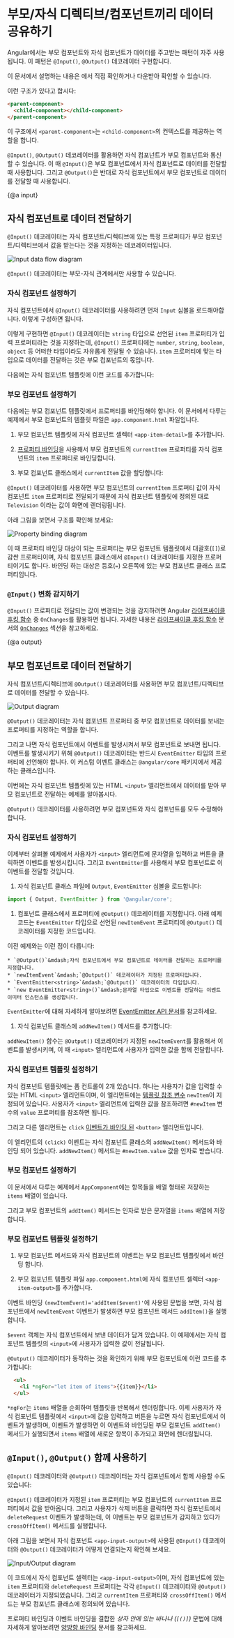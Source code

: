 <!--
# Sharing data between child and parent directives and components
-->
# 부모/자식 디렉티브/컴포넌트끼리 데이터 공유하기

<!--
A common pattern in Angular is sharing data between a parent component and one or more child components.
You can implement this pattern by using the `@Input()` and `@Output()` directives.

<div class="alert is-helpful">

See the <live-example></live-example> for a working example containing the code snippets in this guide.

</div>

Consider the following hierarchy:

```html
<parent-component>
  <child-component></child-component>
</parent-component>

```

The `<parent-component>` serves as the context for the `<child-component>`.

`@Input()` and `@Output()` give a child component a way to communicate with its parent component.
`@Input()` allows a parent component to update data in the child component.
Conversely, `@Output() allows the child to send data to a parent component.
-->
Angular에서는 부모 컴포넌트와 자식 컴포넌트가 데이터를 주고받는 패턴이 자주 사용됩니다.
이 패턴은 `@Input()`, `@Output()` 데코레이터 구현합니다.

<div class="alert is-helpful">

이 문서에서 설명하는 내용은 <live-example></live-example>에서 직접 확인하거나 다운받아 확인할 수 있습니다.

</div>

이런 구조가 있다고 합시다:

```html
<parent-component>
  <child-component></child-component>
</parent-component>

```

이 구조에서 `<parent-component>`는 `<child-component>`의 컨텍스트를 제공하는 역할을 합니다.

`@Input()`, `@Output()` 데코레이터를 활용하면 자식 컴포넌트가 부모 컴포넌트와 통신할 수 있습니다.
이 때 `@Input()`은 부모 컴포넌트에서 자식 컴포넌트로 데이터를 전달할 때 사용합니다.
그리고 `@Output()`은 반대로 자식 컴포넌트에서 부모 컴포넌트로 데이터를 전달할 때 사용합니다.



{@a input}

<!--
## Sending data to a child component
-->
## 자식 컴포넌트로 데이터 전달하기

<!--
The `@Input()` decorator in a child component or directive signifies that the property can receive its value from its parent component.

<div class="lightbox">
  <img src="generated/images/guide/inputs-outputs/input.svg" alt="Input data flow diagram">
</div>

To use `@Input()`, you must configure the parent and child.
-->
`@Input()` 데코레이터는 자식 컴포넌트/디렉티브에 있는 특정 프로퍼티가 부모 컴포넌트/디렉티브에서 값을 받는다는 것을 지정하는 데코레이터입니다.

<div class="lightbox">
  <img src="generated/images/guide/inputs-outputs/input.svg" alt="Input data flow diagram">
</div>

`@Input()` 데코레이터는 부모-자식 관계에서만 사용할 수 있습니다.


<!--
### Configuring the child component
-->
### 자식 컴포넌트 설정하기

<!--
To use the `@Input()` decorator in a child component class, first import `Input` and then decorate the property with `@Input()`, as in the following example.

<code-example path="inputs-outputs/src/app/item-detail/item-detail.component.ts" region="use-input" header="src/app/item-detail/item-detail.component.ts"></code-example>


In this case, `@Input()` decorates the property <code class="no-auto-link">item</code>, which has a type of `string`, however, `@Input()` properties can have any type, such as `number`, `string`, `boolean`, or `object`.
The value for `item` comes from the parent component.

Next, in the child component template, add the following:

<code-example path="inputs-outputs/src/app/item-detail/item-detail.component.html" region="property-in-template" header="src/app/item-detail/item-detail.component.html"></code-example>
-->
자식 컴포넌트에서 `@Input()` 데코레이터를 사용하려면 먼저 `Input` 심볼을 로드해야합니다.
이렇게 구성하면 됩니다.

<code-example path="inputs-outputs/src/app/item-detail/item-detail.component.ts" region="use-input" header="src/app/item-detail/item-detail.component.ts"></code-example>

이렇게 구현하면 `@Input()` 데코레이터는 `string` 타입으로 선언된 <code class="no-auto-link">item</code> 프로퍼티가 입력 프로퍼티라는 것을 지정하는데, `@Input()` 프로퍼티에는 `number`, `string`, `boolean`, `object` 등 어떠한 타입이라도 자유롭게 전달될 수 있습니다.
`item` 프로퍼티에 맞는 타입으로 데이터를 전달하는 것은 부모 컴포넌트의 몫입니다.

다음에는 자식 컴포넌트 템플릿에 이런 코드를 추가합니다:

<code-example path="inputs-outputs/src/app/item-detail/item-detail.component.html" region="property-in-template" header="src/app/item-detail/item-detail.component.html"></code-example>


<!--
### Configuring the parent component
-->
### 부모 컴포넌트 설정하기

<!--
The next step is to bind the property in the parent component's template.
In this example, the parent component template is `app.component.html`.

1. Use the child's selector, here `<app-item-detail>`, as a directive within the
parent component template.

2. Use [property binding](guide/property-binding) to bind the `item` property in the child to the `currentItem` property of the parent.

<code-example path="inputs-outputs/src/app/app.component.html" region="input-parent" header="src/app/app.component.html"></code-example>

3. In the parent component class, designate a value for `currentItem`:

<code-example path="inputs-outputs/src/app/app.component.ts" region="parent-property" header="src/app/app.component.ts"></code-example>

With `@Input()`, Angular passes the value for `currentItem` to the child so that `item` renders as `Television`.

The following diagram shows this structure:

<div class="lightbox">
  <img src="generated/images/guide/inputs-outputs/input-diagram-target-source.svg" alt="Property binding diagram">
</div>

The target in the square brackets, `[]`, is the property you decorate with `@Input()` in the child component.
The binding source, the part to the right of the equal sign, is the data that the parent component passes to the nested component.
-->
다음에는 부모 컴포넌트 템플릿에서 프로퍼티를 바인딩해야 합니다.
이 문서에서 다루는 예제에서 부모 컴포넌트의 템플릿 파일은 `app.component.html` 파일입니다.

1. 부모 컴포넌트 템플릿에 자식 컴포넌트 셀렉터 `<app-item-detail>`를 추가합니다.

2. [프로퍼티 바인딩](guide/property-binding)을 사용해서 부모 컴포넌트의 `currentItem` 프로퍼티를 자식 컴포넌트의 `item` 프로퍼티로 바인딩합니다.

<code-example path="inputs-outputs/src/app/app.component.html" region="input-parent" header="src/app/app.component.html"></code-example>

3. 부모 컴포넌트 클래스에서 `currentItem` 값을 할당합니다:

<code-example path="inputs-outputs/src/app/app.component.ts" region="parent-property" header="src/app/app.component.ts"></code-example>

`@Input()` 데코레이터를 사용하면 부모 컴포넌트의 `currentItem` 프로퍼티 값이 자식 컴포넌트 `item` 프로퍼티로 전달되기 때문에 자식 컴포넌트 템플릿에 정의된 대로 `Television` 이라는 값이 화면에 렌더링됩니다.

아래 그림을 보면서 구조를 확인해 보세요:

<div class="lightbox">
  <img src="generated/images/guide/inputs-outputs/input-diagram-target-source.svg" alt="Property binding diagram">
</div>

이 때 프로퍼티 바인딩 대상이 되는 프로퍼티는 부모 컴포넌트 템플릿에서 대괄호(`[]`)로 감싼 프로퍼티이며, 자식 컴포넌트 클래스에서 `@Input()` 데코레이터를 지정한 프로퍼티이기도 합니다.
바인딩 하는 대상은 등호(`=`) 오른쪽에 있는 부모 컴포넌트 클래스 프로퍼티입니다.


<!--
### Watching for `@Input()` changes
-->
### `@Input()` 변화 감지하기

<!--
To watch for changes on an `@Input()` property, you can use `OnChanges`, one of Angular's [lifecycle hooks](guide/lifecycle-hooks).
See the [`OnChanges`](guide/lifecycle-hooks#onchanges) section of the [Lifecycle Hooks](guide/lifecycle-hooks) guide for more details and examples.
-->
`@Input()` 프로퍼티로 전달되는 값이 변경되는 것을 감지하려면 Angular [라이프싸이클 후킹 함수](guide/lifecycle-hooks) 중 `OnChanges`를 활용하면 됩니다.
자세한 내용은 [라이프싸이클 후킹 함수](guide/lifecycle-hooks) 문서의 [`OnChanges`](guide/lifecycle-hooks#onchanges) 섹션을 참고하세요.


{@a output}

<!--
## Sending data to a parent component
-->
## 부모 컴포넌트로 데이터 전달하기

<!--
The `@Output()` decorator in a child component or directive allows data to flow from the child to the parent.

<div class="lightbox">
  <img src="generated/images/guide/inputs-outputs/output.svg" alt="Output diagram">
</div>

`@Output()` marks a property in a child component as a doorway through which data can travel from the child to the parent.

The child component uses the `@Output()` property to raise an event to notify the parent of the change.
To raise an event, an `@Output()` must have the type of `EventEmitter`, which is a class in `@angular/core` that you use to emit custom events.

The following example shows how to set up an `@Output()` in a child component that pushes data from an HTML `<input>` to an array in the parent component.

To use `@Output()`, you must configure the parent and child.
-->
자식 컴포넌트/디렉티브에 `@Output()` 데코레이터를 사용하면 부모 컴포넌트/디렉티브로 데이터를 전달할 수 있습니다.

<div class="lightbox">
  <img src="generated/images/guide/inputs-outputs/output.svg" alt="Output diagram">
</div>

`@Output()` 데코레이터는 자식 컴포넌트 프로퍼티 중 부모 컴포넌트로 데이터를 보내는 프로퍼티를 지정하는 역할을 합니다.

그리고 나면 자식 컴포넌트에서 이벤트를 발생시켜서 부모 컴포넌트로 보내면 됩니다.
이벤트를 발생시키기 위해 `@Output()` 데코레이터는 반드시 `EventEmitter` 타입의 프로퍼티에 선언해야 합니다.
이 커스텀 이벤트 클래스는 `@angular/core` 패키지에서 제공하는 클래스입니다.

이번에는 자식 컴포넌트 템플릿에 있는 HTML `<input>` 엘리먼트에서 데이터를 받아 부모 컴포넌트로 전달하는 예제를 알아봅시다.

`@Output()` 데코레이터를 사용하려면 부모 컴포넌트와 자식 컴포넌트를 모두 수정해야 합니다.


<!--
### Configuring the child component
-->
### 자식 컴포넌트 설정하기

<!--
The following example features an `<input>` where a user can enter a value and click a `<button>` that raises an event. The `EventEmitter` then relays the data to the parent component.

1. Import `Output` and `EventEmitter` in the child component class:

  ```js
  import { Output, EventEmitter } from '@angular/core';

  ```

1. In the component class, decorate a property with `@Output()`.
  The following example `newItemEvent` `@Output()` has a type of `EventEmitter`, which means it's an event.

  <code-example path="inputs-outputs/src/app/item-output/item-output.component.ts" region="item-output" header="src/app/item-output/item-output.component.ts"></code-example>

  The different parts of the above declaration are as follows:

    * `@Output()`&mdash;a decorator function marking the property as a way for data to go from the child to the parent
    * `newItemEvent`&mdash;the name of the `@Output()`
    * `EventEmitter<string>`&mdash;the `@Output()`'s type
    * `new EventEmitter<string>()`&mdash;tells Angular to create a new event emitter and that the data it emits is of type string.

  For more information on `EventEmitter`, see the [EventEmitter API documentation](api/core/EventEmitter).

1. Create an `addNewItem()` method in the same component class:

  <code-example path="inputs-outputs/src/app/item-output/item-output.component.ts" region="item-output-class" header="src/app/item-output/item-output.component.ts"></code-example>

  The `addNewItem()` function uses the `@Output()`, `newItemEvent`, to raise an event with the value the user types into the `<input>`.
-->
이제부터 살펴볼 예제에서 사용자가 `<input>` 엘리먼트에 문자열을 입력하고 버튼을 클릭하면 이벤트를 발생시킵니다.
그리고 `EventEmitter`를 사용해서 부모 컴포넌트로 이 이벤트를 전달할 것입니다.

1. 자식 컴포넌트 클래스 파일에 `Output`, `EventEmitter` 심볼을 로드합니다:

  ```js
  import { Output, EventEmitter } from '@angular/core';

  ```

1. 컴포넌트 클래스에서 프로퍼티에 `@Output()` 데코레이터를 지정합니다.
  아래 예제 코드는 `EventEmitter` 타입으로 선언된 `newItemEvent` 프로퍼티에 `@Output()` 데코레이터를 지정한 코드입니다.

  <code-example path="inputs-outputs/src/app/item-output/item-output.component.ts" region="item-output" header="src/app/item-output/item-output.component.ts"></code-example>

  이전 예제와는 이런 점이 다릅니다:

    * `@Output()`&mdash;자식 컴포넌트에서 부모 컴포넌트로 데이터를 전달하는 프로퍼티를 지정합니다.
    * `newItemEvent`&mdash;`@Output()` 데코레이터가 지정된 프로퍼티입니다.
    * `EventEmitter<string>`&mdash;`@Output()` 데코레이터의 타입입니다.
    * `new EventEmitter<string>()`&mdash;문자열 타입으로 이벤트를 전달하는 이벤트 이미터 인스턴스를 생성합니다.

  `EventEmitter`에 대해 자세하게 알아보려면 [EventEmitter API 문서](api/core/EventEmitter)를 참고하세요.

1. 자식 컴포넌트 클래스에 `addNewItem()` 메서드를 추가합니다:

  <code-example path="inputs-outputs/src/app/item-output/item-output.component.ts" region="item-output-class" header="src/app/item-output/item-output.component.ts"></code-example>

  `addNewItem()` 함수는 `@Output()` 데코레이터가 지정된 `newItemEvent`를 활용해서 이벤트를 발생시키며, 이 때 `<input>` 엘리먼트에 사용자가 입력한 값을 함께 전달합니다.


<!--
### Configuring the child's template
-->
### 자식 컴포넌트 템플릿 설정하기

<!--
The child's template has two controls.
The first is an HTML `<input>` with a [template reference variable](guide/template-reference-variables) , `#newItem`, where the user types in an item name.
The `value` property of the `#newItem` variable stores what the user types into the `<input>`.

<code-example path="inputs-outputs/src/app/item-output/item-output.component.html" region="child-output" header="src/app/item-output/item-output.component.html"></code-example>

The second element is a `<button>` with a `click` [event binding](guide/event-binding).

The `(click)` event is bound to the `addNewItem()` method in the child component class.
The `addNewItem()` method takes as its argument the value of the `#newItem.value` property.
-->
자식 컴포넌트 템플릿에는 폼 컨트롤이 2개 있습니다.
하나는 사용자가 값을 입력할 수 있는 HTML `<input>` 엘리먼트이며, 이 엘리먼트에는 [템플릿 참조 변수](guide/template-reference-variables) `newItem`이 지정되어 있습니다.
사용자가 `<input>` 엘리먼트에 입력한 값을 참조하려면 `#newItem` 변수의 `value` 프로퍼티를 참조하면 됩니다.

<code-example path="inputs-outputs/src/app/item-output/item-output.component.html" region="child-output" header="src/app/item-output/item-output.component.html"></code-example>

그리고 다른 엘리먼트는 `click` [이벤트가 바인딩 된](guide/event-binding) `<button>` 엘리먼트입니다.

이 엘리먼트의 `(click)` 이벤트는 자식 컴포넌트 클래스의 `addNewItem()` 메서드와 바인딩 되어 있습니다.
`addNewItem()` 메서드는 `#newItem.value` 값을 인자로 받습니다.


<!--
### Configuring the parent component
-->
### 부모 컴포넌트 설정하기

<!--
The `AppComponent` in this example features a list of `items` in an array and a method for adding more items to the array.

<code-example path="inputs-outputs/src/app/app.component.ts" region="add-new-item" header="src/app/app.component.ts"></code-example>

The `addItem()` method takes an argument in the form of a string and then adds that string to the `items` array.
-->
이 문서에서 다루는 예제에서 `AppComponent`에는 항목들을 배열 형태로 저장하는 `items` 배열이 있습니다.

<code-example path="inputs-outputs/src/app/app.component.ts" region="add-new-item" header="src/app/app.component.ts"></code-example>

그리고 부모 컴포넌트의 `addItem()` 메서드는 인자로 받은 문자열을 `items` 배열에 저장합니다.


<!--
### Configuring the parent's template
-->
### 부모 컴포넌트 템플릿 설정하기

<!--
1. In the parent's template, bind the parent's method to the child's event.

1. Put the child selector, here `<app-item-output>`, within the parent component's template, `app.component.html`.

  <code-example path="inputs-outputs/src/app/app.component.html" region="output-parent" header="src/app/app.component.html"></code-example>

  The event binding, `(newItemEvent)='addItem($event)'`, connects the event in the child, `newItemEvent`, to the method in the parent, `addItem()`.

  The `$event` contains the data that the user types into the `<input>` in the child template UI.

  To see the `@Output()` working, you can add the following to the parent's template:

  ```html
    <ul>
      <li *ngFor="let item of items">{{item}}</li>
    </ul>
  ```

  The `*ngFor` iterates over the items in the `items` array.
  When you enter a value in the child's `<input>` and click the button, the child emits the event and the parent's `addItem()` method pushes the value to the `items` array and new item renders in the list.
-->
1. 부모 컴포넌트 메서드와 자식 컴포넌트의 이벤트는 부모 컴포넌트 템플릿에서 바인딩 합니다.

1. 부모 컴포넌트 템플릿 파일 `app.component.html`에 자식 컴포넌트 셀렉터 `<app-item-output>`를 추가합니다.

  <code-example path="inputs-outputs/src/app/app.component.html" region="output-parent" header="src/app/app.component.html"></code-example>

  이벤트 바인딩 `(newItemEvent)='addItem($event)'`에 사용된 문법을 보면, 자식 컴포넌트에서 `newItemEvent` 이벤트가 발생하면 부모 컴포넌트 메서드 `addItem()`을 실행합니다.

  `$event` 객체는 자식 컴포넌트에서 보낸 데이터가 담겨 있습니다.
  이 예제에서는 자식 컴포넌트 템플릿의 `<input>`에 사용자가 입력한 값이 전달됩니다.

  `@Output()` 데코레이터가 동작하는 것을 확인하기 위해 부모 컴포넌트에 이런 코드를 추가합니다:

  ```html
    <ul>
      <li *ngFor="let item of items">{{item}}</li>
    </ul>
  ```

  `*ngFor`는 `items` 배열을 순회하며 템플릿을 반복해서 렌더링합니다.
  이제 사용자가 자식 컴포넌트 템플릿에서 `<input>`에 값을 입력하고 버튼을 누르면 자식 컴포넌트에서 이벤트가 발생하며, 이벤트가 발생하면 이 이벤트와 바인딩된 부모 컴포넌트 `addItem()` 메서드가 실행되면서 `items` 배열에 새로운 항목이 추가되고 화면에 렌더링됩니다.


<!--
## Using `@Input()` and `@Output()` together
-->
## `@Input()`, `@Output()` 함께 사용하기

<!--
You can use `@Input()` and `@Output()` on the same child component as follows:

<code-example path="inputs-outputs/src/app/app.component.html" region="together" header="src/app/app.component.html"></code-example>

The target, `item`, which is an `@Input()` property in the child component class, receives its value from the parent's property, `currentItem`.
When you click delete, the child component raises an event, `deleteRequest`, which is the argument for the parent's `crossOffItem()` method.

The following diagram shows the different parts of the `@Input()` and `@Output()` on the `<app-input-output>` child component.

<div class="lightbox">
  <img src="generated/images/guide/inputs-outputs/input-output-diagram.svg" alt="Input/Output diagram">
</div>

The child selector is `<app-input-output>` with `item` and `deleteRequest` being `@Input()` and `@Output()`
properties in the child component class.
The property `currentItem` and the method `crossOffItem()` are both in the parent component class.

To combine property and event bindings using the banana-in-a-box
syntax, `[()]`, see [Two-way Binding](guide/two-way-binding).
-->
`@Input()` 데코레이터와 `@Output()` 데코레이터는 자식 컴포넌트에서 함께 사용할 수도 있습니다:

<code-example path="inputs-outputs/src/app/app.component.html" region="together" header="src/app/app.component.html"></code-example>

`@Input()` 데코레이터가 지정된 `item` 프로퍼티는 부모 컴포넌트의 `currentItem` 프로퍼티에서 값을 받아옵니다.
그리고 사용자가 삭제 버튼을 클릭하면 자식 컴포넌트에서 `deleteRequest` 이벤트가 발생하는데, 이 이벤트는 부모 컴포넌트가 감지하고 있다가 `crossOffItem()` 메서드를 실행합니다.

아래 그림을 보면서 자식 컴포넌트 `<app-input-output>`에 사용된 `@Input()` 데코레이터와 `@Output()` 데코레이터가 어떻게 연결되는지 확인해 보세요.

<div class="lightbox">
  <img src="generated/images/guide/inputs-outputs/input-output-diagram.svg" alt="Input/Output diagram">
</div>

이 코드에서 자식 컴포넌트 셀렉터는 `<app-input-output>`이며, 자식 컴포넌트에 있는 `item` 프로퍼티와 `deleteRequest` 프로퍼티는 각각 `@Input()` 데코레이터와 `@Output()` 데코레이터가 지정되었습니다.
그리고 `currentItem` 프로퍼티와 `crossOffItem()` 메서드는 부모 컴포넌트 클래스에 정의되어 있습니다.

프로퍼티 바인딩과 이벤트 바인딩을 결합한 _상자 안에 있는 바나나 (`[()]`)_ 문법에 대해 자세하게 알아보려면 [양방향 바인딩](guide/two-way-binding) 문서를 참고하세요.

